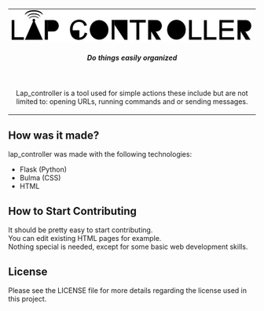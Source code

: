<table>
<tbody align="center">

<tr>
<td colspan='2'>

<img src="files/Banner for lap_controller.jpg"/>
<h4 align="center"> <i>Do things easily organized</i> </h4>

</td>
</tr>

<tr></tr>

<tr><td colspan='2'>
<br>
<p align="center">Lap_controller is a tool used for simple actions these include but are not limited to: opening URLs, running commands and or sending messages.</p>


</tbody></table>

## How was it made?

lap_controller was made with the following technologies:
- Flask (Python)
- Bulma (CSS)
- HTML

## How to Start Contributing

It should be pretty easy to start contributing.
<br>
You can edit existing HTML pages for example.
<br>
Nothing special is needed, except for some basic web development skills.
<br>

## License

Please see the LICENSE file for more details regarding the license used in this project.
